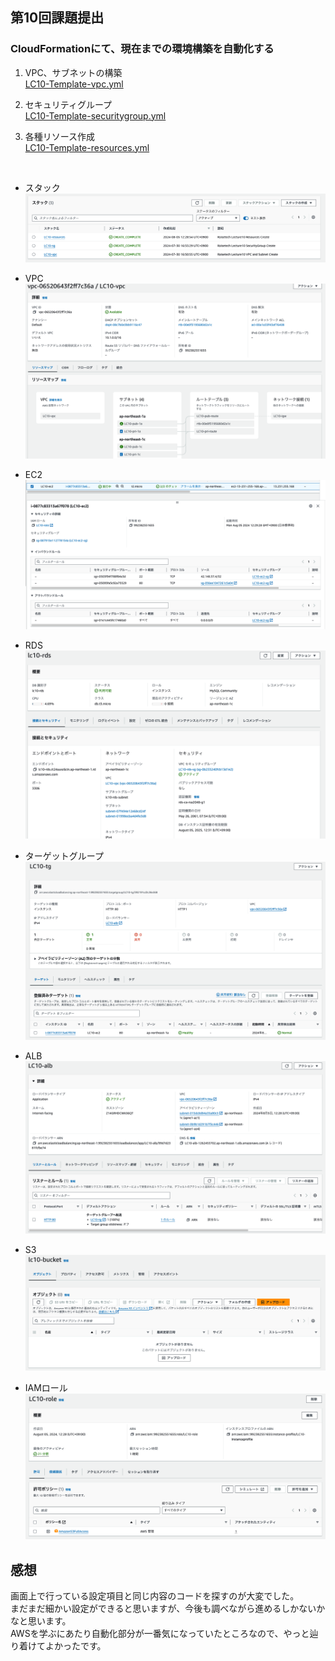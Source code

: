## 第10回課題提出

### CloudFormationにて、現在までの環境構築を自動化する

1. VPC、サブネットの構築<br>
[LC10-Template-vpc.yml](/cloudformation/LC10-Template-vpc.yml)<br>

2. セキュリティグループ<br>
[LC10-Template-securitygroup.yml](/cloudformation/LC10-Template-securitygroup.yml)<br>

3. 各種リソース作成<br>
[LC10-Template-resources.yml](/cloudformation/LC10-Template-resources.yml)<br>
<br>

- スタック<br>
![image08](img/lecture10/lecture10_stack.png)<br>

- VPC<br>
![image07](img/lecture10/lecture10_vpc.png)<br>

- EC2<br>
![image01](img/lecture10/lecture10_ec2.png)<br>

- RDS<br>
![image02](img/lecture10/lecture10_rds.png)<br>

- ターゲットグループ<br>
![image06](img/lecture10/lecture10_tg.png)<br>

- ALB<br>
![image03](img/lecture10/lecture10_elb.png)<br>

- S3<br>
![image04](img/lecture10/lecture10_s3.png)<br>

- IAMロール<br>
![image05](img/lecture10/lecture10_role.png)<br>


## 感想
画面上で行っている設定項目と同じ内容のコードを探すのが大変でした。<br>
まだまだ細かい設定ができると思いますが、今後も調べながら進めるしかないかなと思います。<br>
AWSを学ぶにあたり自動化部分が一番気になっていたところなので、やっと辿り着けてよかったです。